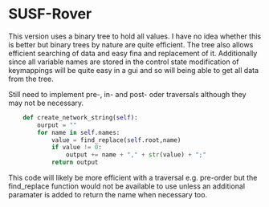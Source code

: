 
# SUSF-Rover

This version uses a binary tree to hold all values. 
I have no idea whether this is better but binary trees by nature are quite efficient.
The tree also allows efficient searching of data and easy fina and replacement of it.
Additionally since all variable names are stored in the control state modification of keymappings will
be quite easy in a gui and so will being able to get all data from the tree.

Still need to implement pre-, in- and post- oder traversals although they may not be necessary.

```python    #------------------------------------------------------------------CREATE NETWORK STRING-------------------------------------
    def create_network_string(self):
        ourput = ""
        for name in self.names:
            value = find_replace(self.root,name)
            if value != 0:
                output += name + "," + str(value) + ";"
            return output
```
This code will likely be more efficient with a traversal e.g. pre-order but the find_replace function would not be available to use unless an additional paramater is added to return the name when necessary too.
